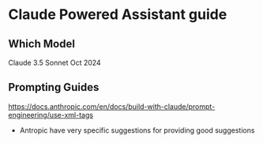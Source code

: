 # Claude Powered Assistant guide

## Which Model

Claude 3.5 Sonnet Oct 2024

## Prompting Guides

https://docs.anthropic.com/en/docs/build-with-claude/prompt-engineering/use-xml-tags

- Antropic have very specific suggestions for providing good suggestions